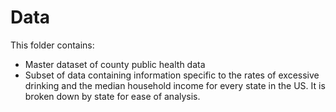 # Data
This folder contains:
* Master dataset of county public health data
* Subset of data containing information specific to the rates of excessive drinking and the median household income for every state in the US. It is broken down by state for ease of analysis.
